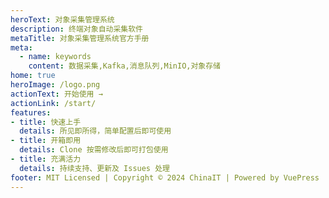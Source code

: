 ```yaml
---
heroText: 对象采集管理系统
description: 终端对象自动采集软件
metaTitle: 对象采集管理系统官方手册
meta:
  - name: keywords
    content: 数据采集,Kafka,消息队列,MinIO,对象存储
home: true
heroImage: /logo.png
actionText: 开始使用 →
actionLink: /start/
features:
- title: 快速上手
  details: 所见即所得，简单配置后即可使用
- title: 开箱即用
  details: Clone 按需修改后即可打包使用
- title: 充满活力
  details: 持续支持、更新及 Issues 处理
footer: MIT Licensed | Copyright © 2024 ChinaIT | Powered by VuePress
---
```


